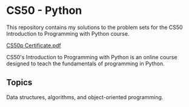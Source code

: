 # CS50 - Python

This repository contains my solutions to the problem sets for the CS50 Introduction to Programming with Python course.

[CS50p Certificate.pdf](https://github.com/user-attachments/files/18052217/CS50p.Certificate.pdf)

CS50's Introduction to Programming with Python is an online course designed to teach the fundamentals of programming in Python. 

## Topics 
Data structures, algorithms, and object-oriented programming.
